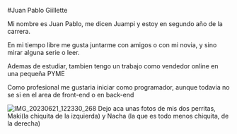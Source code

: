 #Juan Pablo Giillette

<p>Mi nombre es Juan Pablo, me dicen Juampi y estoy en segundo año de la carrera.</p>
<p>En mi tiempo libre me gusta juntarme con amigos o con mi novia, y sino mirar alguna serie o leer.</p>
<p>Ademas de estudiar, tambien tengo un trabajo como vendedor online en una pequeña PYME</p>
<p>Como profesional me gustaria iniciar como programador, aunque todavia no se si en el area de front-end o en back-end</p>



![IMG_20230621_122330_268](https://github.com/user-attachments/assets/2922e803-29e3-4d0d-b4a2-573c02b6ae63)
Dejo aca unas fotos de mis dos perritas, Maki(la chiquita de la izquierda) y Nacha (la que es todo menos chiquita, de la derecha)


